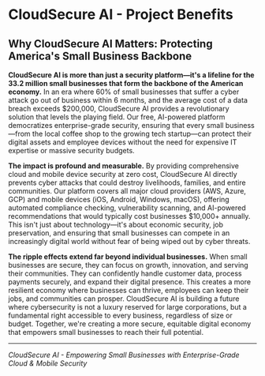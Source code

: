 # CloudSecure AI - Project Benefits

## Why CloudSecure AI Matters: Protecting America's Small Business Backbone

**CloudSecure AI is more than just a security platform—it's a lifeline for the 33.2 million small businesses that form the backbone of the American economy.** In an era where 60% of small businesses that suffer a cyber attack go out of business within 6 months, and the average cost of a data breach exceeds $200,000, CloudSecure AI provides a revolutionary solution that levels the playing field. Our free, AI-powered platform democratizes enterprise-grade security, ensuring that every small business—from the local coffee shop to the growing tech startup—can protect their digital assets and employee devices without the need for expensive IT expertise or massive security budgets.

**The impact is profound and measurable.** By providing comprehensive cloud and mobile device security at zero cost, CloudSecure AI directly prevents cyber attacks that could destroy livelihoods, families, and entire communities. Our platform covers all major cloud providers (AWS, Azure, GCP) and mobile devices (iOS, Android, Windows, macOS), offering automated compliance checking, vulnerability scanning, and AI-powered recommendations that would typically cost businesses $10,000+ annually. This isn't just about technology—it's about economic security, job preservation, and ensuring that small businesses can compete in an increasingly digital world without fear of being wiped out by cyber threats.

**The ripple effects extend far beyond individual businesses.** When small businesses are secure, they can focus on growth, innovation, and serving their communities. They can confidently handle customer data, process payments securely, and expand their digital presence. This creates a more resilient economy where businesses can thrive, employees can keep their jobs, and communities can prosper. CloudSecure AI is building a future where cybersecurity is not a luxury reserved for large corporations, but a fundamental right accessible to every business, regardless of size or budget. Together, we're creating a more secure, equitable digital economy that empowers small businesses to reach their full potential.

---

*CloudSecure AI - Empowering Small Businesses with Enterprise-Grade Cloud & Mobile Security*
